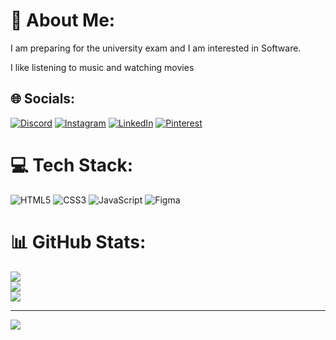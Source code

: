 # 💫 About Me:
I am preparing for the university exam and I am interested in Software.

I like listening to music and watching movies


## 🌐 Socials:
[![Discord](https://img.shields.io/badge/Discord-%237289DA.svg?logo=discord&logoColor=white)](https://discord.gg/https://discord.gg/JZrbqHdW) [![Instagram](https://img.shields.io/badge/Instagram-%23E4405F.svg?logo=Instagram&logoColor=white)](https://instagram.com/caanacikgozz) [![LinkedIn](https://img.shields.io/badge/LinkedIn-%230077B5.svg?logo=linkedin&logoColor=white)](https://linkedin.com/in/efecan-açıkgöz-162b55274) [![Pinterest](https://img.shields.io/badge/Pinterest-%23E60023.svg?logo=Pinterest&logoColor=white)](https://pinterest.com/akgz2782) 

# 💻 Tech Stack:
![HTML5](https://img.shields.io/badge/html5-%23E34F26.svg?style=for-the-badge&logo=html5&logoColor=white) ![CSS3](https://img.shields.io/badge/css3-%231572B6.svg?style=for-the-badge&logo=css3&logoColor=white) ![JavaScript](https://img.shields.io/badge/javascript-%23323330.svg?style=for-the-badge&logo=javascript&logoColor=%23F7DF1E) 	![Figma](https://img.shields.io/badge/figma-%23F24E1E.svg?style=for-the-badge&logo=figma&logoColor=white)
# 📊 GitHub Stats:
![](https://github-readme-stats.vercel.app/api?username=hexonduty&theme=dark&hide_border=false&include_all_commits=true&count_private=true)<br/>
![](https://github-readme-streak-stats.herokuapp.com/?user=hexonduty&theme=dark&hide_border=false)<br/>
![](https://github-readme-stats.vercel.app/api/top-langs/?username=hexonduty&theme=dark&hide_border=false&include_all_commits=true&count_private=true&layout=compact)

---
[![](https://visitcount.itsvg.in/api?id=hexonduty&icon=0&color=0)](https://visitcount.itsvg.in)

<!-- Proudly created with GPRM ( https://gprm.itsvg.in ) -->
